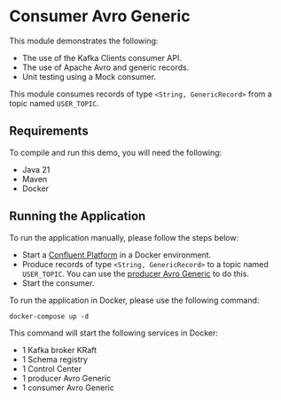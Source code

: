 # Consumer Avro Generic

This module demonstrates the following:

- The use of the Kafka Clients consumer API.
- The use of Apache Avro and generic records.
- Unit testing using a Mock consumer.

This module consumes records of type `<String, GenericRecord>` from a topic named `USER_TOPIC`.

## Requirements

To compile and run this demo, you will need the following:

- Java 21
- Maven
- Docker

## Running the Application

To run the application manually, please follow the steps below:

- Start a [Confluent Platform](https://docs.confluent.io/platform/current/quickstart/ce-docker-quickstart.html#step-1-download-and-start-cp) in a Docker environment.
- Produce records of type `<String, GenericRecord>` to a topic named `USER_TOPIC`. You can use the [producer Avro Generic](../../kafka-producer-quickstarts/kafka-producer-avro-generic) to do this.
- Start the consumer.

To run the application in Docker, please use the following command:

```console
docker-compose up -d
```

This command will start the following services in Docker:

- 1 Kafka broker KRaft
- 1 Schema registry
- 1 Control Center
- 1 producer Avro Generic
- 1 consumer Avro Generic
